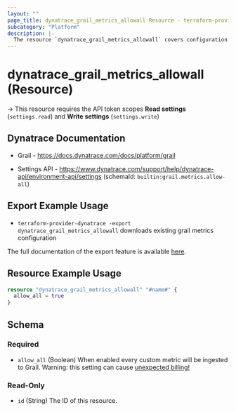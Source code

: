 ```yaml
---
layout: ""
page_title: dynatrace_grail_metrics_allowall Resource - terraform-provider-dynatrace"
subcategory: "Platform"
description: |-
  The resource `dynatrace_grail_metrics_allowall` covers configuration to allow all custom metric ingestion to Grail
---
```


# dynatrace_grail_metrics_allowall (Resource)

-> This resource requires the API token scopes **Read settings** (`settings.read`) and **Write settings** (`settings.write`)

## Dynatrace Documentation

- Grail - https://docs.dynatrace.com/docs/platform/grail

- Settings API - https://www.dynatrace.com/support/help/dynatrace-api/environment-api/settings (schemaId: `builtin:grail.metrics.allow-all`)

## Export Example Usage

- `terraform-provider-dynatrace -export dynatrace_grail_metrics_allowall` downloads existing grail metrics configuration

The full documentation of the export feature is available [here](https://dt-url.net/h203qmc).

## Resource Example Usage

```terraform
resource "dynatrace_grail_metrics_allowall" "#name#" {
  allow_all = true
}
```

<!-- schema generated by tfplugindocs -->
## Schema

### Required

- `allow_all` (Boolean) When enabled every custom metric will be ingested to Grail. Warning: this setting can cause [unexpected billing!](https://docs.dynatrace.com/docs/dynatrace-api/environment-api/metric-v2/best-practices#avoid-high-cardinality-limits)

### Read-Only

- `id` (String) The ID of this resource.
 